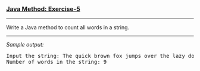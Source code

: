 ### [Java Method: Exercise-5](https://www.w3resource.com/java-exercises/method/java-method-exercise-5.php)

***
<p>Write a Java method to count all words in a string.</p>

***
_Sample output:_
<pre class="output">
Input the string: The quick brown fox jumps over the lazy dog                                                  
Number of words in the string: 9 
</pre>